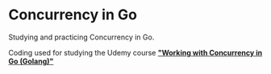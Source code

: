 # Concurrency in Go

Studying and practicing Concurrency in Go.  

Coding used for studying the Udemy course [**"Working with Concurrency in Go (Golang)"**](https://www.udemy.com/course/working-with-concurrency-in-go-golang/)